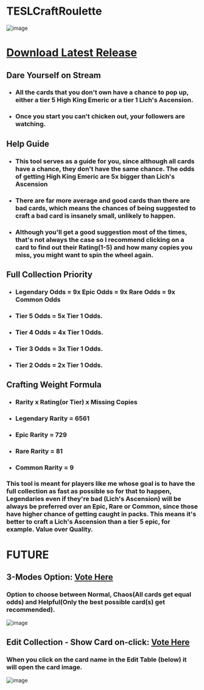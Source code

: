 # TESLCraftRoulette
![image](https://user-images.githubusercontent.com/37052744/41302549-ac25a456-6e62-11e8-9d1e-15c7dbac3fe3.png)

# [Download Latest Release](https://github.com/JoaoWorkspace/TESLCraftRoulette/releases/tag/BETA)

## Dare Yourself on Stream
* ### All the cards that you don't own have a chance to pop up, either a tier 5 High King Emeric or a tier 1 Lich's Ascension.
* ### Once you start you can't chicken out, your followers are watching.


## Help Guide
* ### This tool serves as a guide for you, since although all cards have a chance, they don't have the same chance. The odds of getting High King Emeric are 5x bigger than Lich's Ascension
* ### There are far more average and good cards than there are bad cards, which means the chances of being suggested to craft a bad card is insanely small, unlikely to happen.
* ### Although you'll get a good suggestion most of the times, that's not always the case so I recommend clicking on a card to find out their Rating(1-5) and how many copies you miss, you might want to spin the wheel again.


## Full Collection Priority
* ### Legendary Odds = 9x Epic Odds = 9x Rare Odds = 9x Common Odds
* ### Tier 5 Odds = 5x Tier 1 Odds.
* ### Tier 4 Odds = 4x Tier 1 Odds. 
* ### Tier 3 Odds = 3x Tier 1 Odds. 
* ### Tier 2 Odds = 2x Tier 1 Odds.


## Crafting Weight Formula
* ### Rarity x Rating(or Tier) x Missing Copies
* ### Legendary Rarity = 6561
* ### Epic Rarity = 729
* ### Rare Rarity = 81
* ### Common Rarity = 9


### This tool is meant for players like me whose goal is to have the full collection as fast as possible so for that to happen, Legendaries even if they're bad (Lich's Ascension) will be always be preferred over an Epic, Rare or Common, since those have higher chance of getting caught in packs. This means it's better to craft a Lich's Ascension than a tier 5 epic, for example. Value over Quality.

# FUTURE
## 3-Modes Option: [Vote Here](https://strawpoll.com/3xycg3dy)
### Option to choose between Normal, Chaos(All cards get equal odds) and Helpful(Only the best possible card(s) get recommended).
![image](https://user-images.githubusercontent.com/37052744/41306456-22b383da-6e6e-11e8-979c-804ed9910494.png)
## Edit Collection - Show Card on-click: [Vote Here](https://strawpoll.com/d3ezeg9r)
### When you click on the card name in the Edit Table (below) it will open the card image.
![image](https://user-images.githubusercontent.com/37052744/41306167-1fa3bb48-6e6d-11e8-8dd9-7e332a3dfab8.png)
